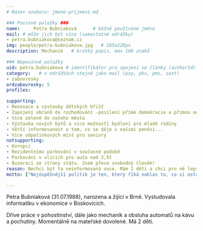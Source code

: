 ```yaml
---
# Název souboru: jmeno-prijmeni.md

### Povinné položky ###
name:     Petra Bubniaková  	# běžně používáné jméno
mail: # může jich být více (samostatné odrážky)
- petra.bubniakova@seznam.cz
img: people/petra-bubniakova.jpg   # 165x220px
description: Mechanik 	# kratký popis, max 160 znaků

### Nepovinné položky
uid: petra.bubniakova # identifikátor pro spojení se články (authorId)
category: 	# v odrážkách stejně jako mail (psp, pks, pms, zast)
- zabovresky
ordzabovresky: 5
profiles:

supporting:
- Renovace a výstavby dětských hřišť
- Zapojení občanů do rozhodování -posílení přímé demokracie a přímou odpovědnost politiků
- Více zeleně do našeho města
- Výstavba nových bytů a více možností bydlení pro mladé rodiny
- Větší informovanost o tom, co se děje s našimi penězi...
- Více odpočinkových míst pro seniory
notsupporting:
- Korupci
- Rezidentnímu parkování v současné podobě
- Parkování v ulicích pro auta nad 3,5t
- Buzeraci ze strany státu. Jsem přece svobodný člověk!
reason: Nechci být ta neinformovaná ovce. Mám 2 děti a chci pro ně lepší budoucnost. Štve mě, že pokud člověk nemá "obálky" nebo známého na oněch místech, je pak situace neřešitelná nebo dost těžká. Vadí mi, že byt, který je sociální, dostane nějaká dcera známého od známého,Kandiduji, abych bojovala za to, aby se náš domov, naše město, kde budou žít naše děti, se neproměnilo v jeden šedý beton. Chci více zeleně, více stromů.Nechci potkávat na ulici uhynulá zvířata, která se ve vedrech neměla ani kam schovat nebo se někde napít.Nebuďme lhostejní ke svému okolí.
motto: ["Nejúspěšnější politik je ten, který říká nahlas to, co si ostatní jen myslí.", "Theodore Roosevelt"]

---
```


Petra Bubniaková (31.07.1988), narozena a žijící v Brně. Vystudovala informatiku v ekonomice v Boskovicích.

Dříve práce v pohostinství, dále jako mechanik a obsluha automatů na kávu a pochutiny. Momentálně na mateřské dovolené. Má 2 děti.

